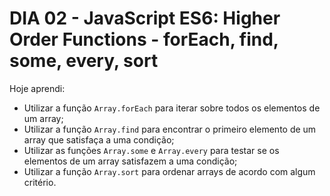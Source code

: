 # DIA 02 - JavaScript ES6: Higher Order Functions - forEach, find, some, every, sort

Hoje aprendi:

- Utilizar a função `Array.forEach` para iterar sobre todos os elementos de um array;
- Utilizar a função `Array.find` para encontrar o primeiro elemento de um array que satisfaça a uma condição;
- Utilizar as funções `Array.some` e `Array.every` para testar se os elementos de um array satisfazem a uma condição;
- Utilizar a função `Array.sort` para ordenar arrays de acordo com algum critério.

